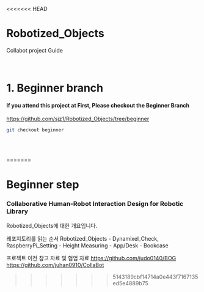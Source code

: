 <<<<<<< HEAD
# Robotized_Objects
Collabot project Guide <br/><br/><br/>



# 1. Beginner branch

#### If you attend this project at First, Please checkout the Beginner Branch <br/>


https://github.com/sjz1/Robotized_Objects/tree/beginner <br/>


```bash
git checkout beginner
```

<br/><br/>

=======
# Beginner step


### Collaborative Human-Robot Interaction Design for Robotic Library

Robotized_Objects에 대한 개요입니다.


레포지토리를 읽는 순서
Robotized_Objects - Dynamixel_Check, RaspberryPi_Setting - Height Measuring - App/Desk - Bookcase


프로젝트 이전 참고 자료 및 협업 자료 
https://github.com/judo0140/BOG
https://github.com/juhan0910/CollaBot
>>>>>>> 5143189cbf14714a0e443f7167135ed5e4889b75
